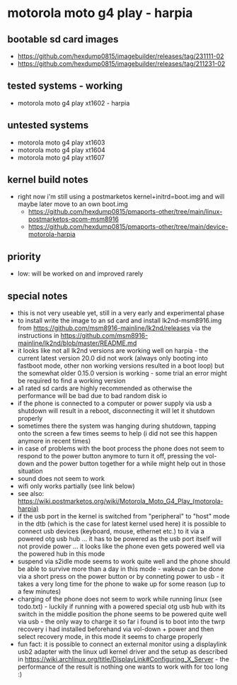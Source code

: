 # motorola moto g4 play - harpia

## bootable sd card images

- https://github.com/hexdump0815/imagebuilder/releases/tag/231111-02
- https://github.com/hexdump0815/imagebuilder/releases/tag/211231-02

## tested systems - working

- motorola moto g4 play xt1602 - harpia

## untested systems

- motorola moto g4 play xt1603
- motorola moto g4 play xt1604
- motorola moto g4 play xt1607

## kernel build notes

- right now i'm still using a postmarketos kernel+initrd=boot.img and will maybe later move to an own boot.img
  - https://github.com/hexdump0815/pmaports-other/tree/main/linux-postmarketos-qcom-msm8916
  - https://github.com/hexdump0815/pmaports-other/tree/main/device-motorola-harpia

## priority

- low: will be worked on and improved rarely

## special notes

- this is not very useable yet, still in a very early and experimental phase
- to install write the image to an sd card and install lk2nd-msm8916.img from https://github.com/msm8916-mainline/lk2nd/releases via the instructions in https://github.com/msm8916-mainline/lk2nd/blob/master/README.md
- it looks like not all lk2nd versions are working well on harpia - the current latest version 20.0 did not work (always only booting into fastboot mode, other non working versions resulted in a boot loop) but the somewhat older 0.15.0 version is working - some trial an error might be required to find a working version
- a1 rated sd cards are highly recommended as otherwise the performance will be bad due to bad random disk io
- if the phone is connected to a computer or power supply via usb a shutdown will result in a reboot, disconnecting it will let it shutdown properly
- sometimes there the system was hanging during shutdown, tapping onto the screen a few times seems to help (i did not see this happen anymore in recent times)
- in case of problems with the boot process the phone does not seem to respond to the power button anymore to turn it off, pressing the vol-down and the power button together for a while might help out in those situation
- sound does not seem to work
- wifi only works partially (see link below)
- see also: https://wiki.postmarketos.org/wiki/Motorola_Moto_G4_Play_(motorola-harpia)
- if the usb port in the kernel is switched from "peripheral" to "host" mode in the dtb (which is the case for latest kernel used here) it is possible to connect usb devices (keyboard, mouse, ethernet etc.) to it via a powered otg usb hub ... it has to be powered as the usb port itself will not provide power ... it looks like the phone even gets powered well via the powered hub in this mode
- suspend via s2idle mode seems to work quite well and the phone should be able to survive more than a day in this mode - wakeup can be done via a short press on the power button or by conneting power to usb - it takes a very long time for the phone to wake up for some reason (up to a few minutes)
- charging of the phone does not seem to work while running linux (see todo.txt) - luckily if running with a powered special otg usb hub with its switch in the middle position the phone seems to be powered quite well via usb - the only way to charge it so far i found is to boot into the twrp recovery i had installed beforehand via vol-down + power and then select recovery mode, in this mode it seems to charge properly
- fun fact: it is possible to connect an external monitor using a displaylink usb2 adapter with the linux udl kernel driver and the setup as described in https://wiki.archlinux.org/title/DisplayLink#Configuring_X_Server - the performance of the result is nothing one wants to work with for too long :)
